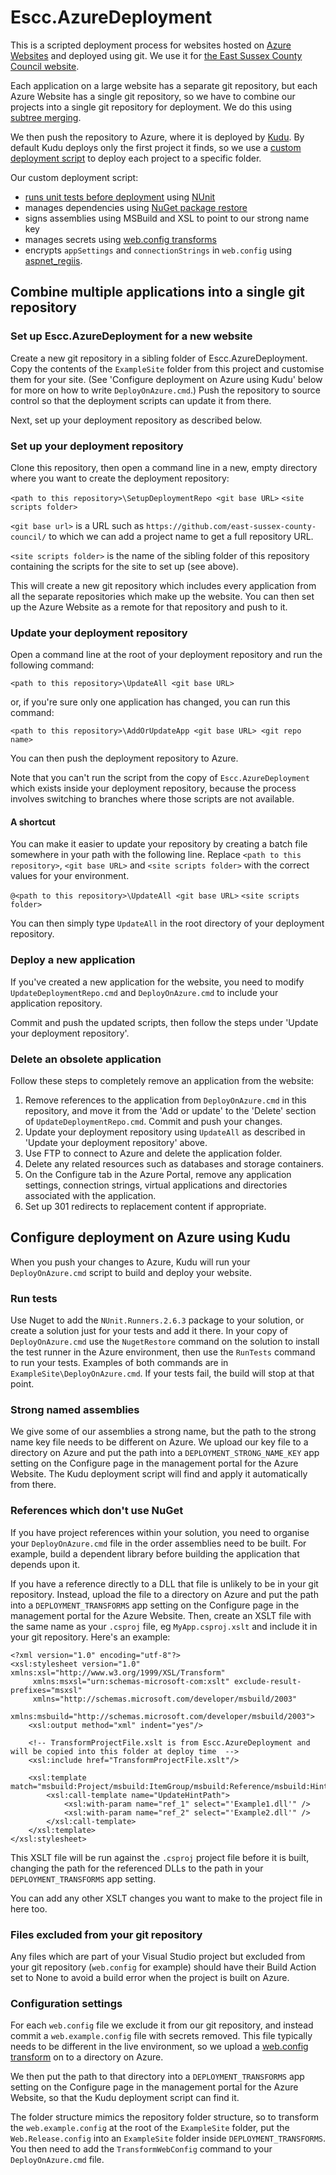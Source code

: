 Escc.AzureDeployment
====================

This is a scripted deployment process for websites hosted on [Azure Websites](www.windowsazure.com) and deployed using git. We use it for [the East Sussex County Council website](https://www.eastsussex.gov.uk).

Each application on a large website has a separate git repository, but each Azure Website has a single git repository, so we have to combine our projects into a single git repository for deployment. We do this using [subtree merging](http://typecastexception.com/post/2013/03/16/Managing-Nested-Libraries-Using-the-GIT-Subtree-Merge-Workflow.aspx).

We then push the repository to Azure, where it is deployed by [Kudu](https://github.com/projectkudu/kudu). By default Kudu deploys only the first project it finds, so we use a [custom deployment script](http://blog.amitapple.com/post/38419111245/azurewebsitecustomdeploymentpart3) to deploy each project to a specific folder.

Our custom deployment script:

* [runs unit tests before deployment](http://channel9.msdn.com/Shows/Windows-Azure-Friday/Custom-Web-Site-Deployment-Scripts-with-Kudu-with-David-Ebbo) using [NUnit](http://www.nunit.org/)
* manages dependencies using [NuGet package restore](http://docs.nuget.org/docs/reference/package-restore)
* signs assemblies using MSBuild and XSL to point to our strong name key
* manages secrets using [web.config transforms](http://msdn.microsoft.com/en-us/library/dd465326.aspx)
* encrypts `appSettings` and `connectionStrings` in `web.config` using [aspnet_regiis](http://msdn.microsoft.com/en-us/library/ff647398.aspx).

Combine multiple applications into a single git repository
---------------------------------------------------------- 

### Set up Escc.AzureDeployment for a new website

Create a new git repository in a sibling folder of Escc.AzureDeployment. Copy the contents of the `ExampleSite` folder from this project and customise them for your site. (See 'Configure deployment on Azure using Kudu' below for more on how to write `DeployOnAzure.cmd`.) Push the repository to source control so that the deployment scripts can update it from there.

Next, set up your deployment repository as described below.

### Set up your deployment repository

Clone this repository, then open a command line in a new, empty directory where you want to create the deployment repository:

`<path to this repository>\SetupDeploymentRepo <git base URL>` `<site scripts folder>`

`<git base url>` is a URL such as `https://github.com/east-sussex-county-council/` to which we can add a project name to get a full repository URL.

`<site scripts folder>` is the name of the sibling folder of this repository containing the scripts for the site to set up (see above).

This will create a new git repository which includes every application from all the separate repositories which make up the website. You can then set up the Azure Website as a remote for that repository and push to it.

### Update your deployment repository

Open a command line at the root of your deployment repository and run the following command:

`<path to this repository>\UpdateAll <git base URL>`

or, if you're sure only one application has changed, you can run this command:

`<path to this repository>\AddOrUpdateApp <git base URL> <git repo name>`

You can then push the deployment repository to Azure.

Note that you can't run the script from the copy of `Escc.AzureDeployment` which exists inside your deployment repository, because the process involves switching to branches where those scripts are not available.

#### A shortcut

You can make it easier to update your repository by creating a batch file somewhere in your path with the following line. Replace `<path to this repository>`, `<git base URL>` and `<site scripts folder>` with the correct values for your environment.

`@<path to this repository>\UpdateAll <git base URL>` `<site scripts folder>`

You can then simply type `UpdateAll` in the root directory of your deployment repository.


### Deploy a new application

If you've created a new application for the website, you need to modify `UpdateDeploymentRepo.cmd` and `DeployOnAzure.cmd` to include your application repository.

Commit and push the updated scripts, then follow the steps under 'Update your deployment repository'.

### Delete an obsolete application

Follow these steps to completely remove an application from the website:

1.	Remove references to the application from `DeployOnAzure.cmd` in this repository, and move it from the 'Add or update' to the 'Delete' section of `UpdateDeploymentRepo.cmd`. Commit and push your changes.
2.	Update your deployment repository using `UpdateAll` as described in 'Update your deployment repository' above.
3.	Use FTP to connect to Azure and delete the application folder.
4.	Delete any related resources such as databases and storage containers.
5.	On the Configure tab in the Azure Portal, remove any application settings, connection strings, virtual applications and directories associated with the application.
6.	Set up 301 redirects to replacement content if appropriate.

## Configure deployment on Azure using Kudu

When you push your changes to Azure, Kudu will run your `DeployOnAzure.cmd` script to build and deploy your website. 

### Run tests

Use Nuget to add the `NUnit.Runners.2.6.3` package to your solution, or create a solution just for your tests and add it there. In your copy of `DeployOnAzure.cmd` use the `NugetRestore` command on the solution to install the test runner in the Azure environment, then use the `RunTests` command to run your tests. Examples of both commands are in  `ExampleSite\DeployOnAzure.cmd`. If your tests fail, the build will stop at that point.

### Strong named assemblies

We give some of our assemblies a strong name, but the path to the strong name key file needs to be different on Azure. We upload our key file to a directory on Azure and put the path into a `DEPLOYMENT_STRONG_NAME_KEY` app setting on the Configure page in the management portal for the Azure Website. The Kudu deployment script will find and apply it automatically from there.

### References which don't use NuGet

If you have project references within your solution, you need to organise your `DeployOnAzure.cmd` file in the order assemblies need to be built. For example, build a dependent library before building the application that depends upon it.

If you have a reference directly to a DLL that file is unlikely to be in your git repository. Instead,  upload the file to a directory on Azure and put the path into a `DEPLOYMENT_TRANSFORMS` app setting on the Configure page in the management portal for the Azure Website. Then, create an XSLT file with the same name as your `.csproj` file, eg `MyApp.csproj.xslt` and include it in your git repository. Here's an example:

    <?xml version="1.0" encoding="utf-8"?>
    <xsl:stylesheet version="1.0" xmlns:xsl="http://www.w3.org/1999/XSL/Transform"
         xmlns:msxsl="urn:schemas-microsoft-com:xslt" exclude-result-prefixes="msxsl"
         xmlns="http://schemas.microsoft.com/developer/msbuild/2003"
         xmlns:msbuild="http://schemas.microsoft.com/developer/msbuild/2003">
        <xsl:output method="xml" indent="yes"/>

        <!-- TransformProjectFile.xslt is from Escc.AzureDeployment and will be copied into this folder at deploy time  -->
        <xsl:include href="TransformProjectFile.xslt"/>

        <xsl:template match="msbuild:Project/msbuild:ItemGroup/msbuild:Reference/msbuild:HintPath">
            <xsl:call-template name="UpdateHintPath">
                <xsl:with-param name="ref_1" select="'Example1.dll'" />
                <xsl:with-param name="ref_2" select="'Example2.dll'" />
            </xsl:call-template>
        </xsl:template>
    </xsl:stylesheet>

This XSLT file will be run against the `.csproj` project file before it is built, changing the path for the referenced DLLs to the path in your `DEPLOYMENT_TRANSFORMS` app setting. 

You can add any other XSLT changes you want to make to the project file in here too.

### Files excluded from your git repository

Any files which are part of your Visual Studio project but excluded from your git repository (`web.config` for example) should have their Build Action set to None to avoid a build error when the project is built on Azure.

### Configuration settings

For each `web.config` file we exclude it from our git repository, and instead commit a `web.example.config` file with secrets removed. This file typically needs to be different in the live environment, so we upload a [web.config transform](http://msdn.microsoft.com/en-us/library/dd465326.aspx) on to a directory on Azure. 

We then put the path to that directory into a `DEPLOYMENT_TRANSFORMS` app setting on the Configure page in the management portal for the Azure Website, so that the Kudu deployment script can find it.

The folder structure mimics the repository folder structure, so to transform the `web.example.config` at the root of the `ExampleSite` folder, put the `Web.Release.config` into an `ExampleSite` folder inside `DEPLOYMENT_TRANSFORMS`. You then need to add the `TransformWebConfig` command to your `DeployOnAzure.cmd` file.

 